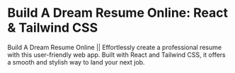 # Build A Dream Resume Online: React & Tailwind CSS
Build A Dream Resume Online || Effortlessly create a professional resume with this user-friendly web app. Built with React and Tailwind CSS, it offers a smooth and stylish way to land your next job.
